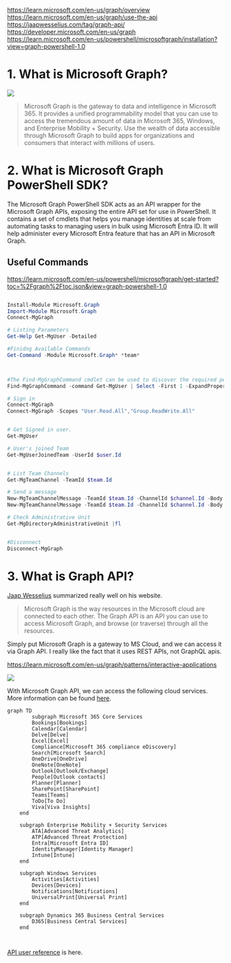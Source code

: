 https://learn.microsoft.com/en-us/graph/overview
https://learn.microsoft.com/en-us/graph/use-the-api
https://jaapwesselius.com/tag/graph-api/
https://developer.microsoft.com/en-us/graph
https://learn.microsoft.com/en-us/powershell/microsoftgraph/installation?view=graph-powershell-1.0


# 1. What is Microsoft Graph?

![](https://i.imgur.com/iewlo3F.png)
> Microsoft Graph is the gateway to data and intelligence in Microsoft 365. It provides a unified programmability model that you can use to access the tremendous amount of data in Microsoft 365, Windows, and Enterprise Mobility + Security. Use the wealth of data accessible through Microsoft Graph to build apps for organizations and consumers that interact with millions of users.


# 2. What is Microsoft Graph PowerShell SDK?


The Microsoft Graph PowerShell SDK acts as an API wrapper for the Microsoft Graph APIs, exposing the entire API set for use in PowerShell. It contains a set of cmdlets that helps you manage identities at scale from automating tasks to managing users in bulk using Microsoft Entra ID. It will help administer every Microsoft Entra feature that has an API in Microsoft Graph.

## Useful Commands
https://learn.microsoft.com/en-us/powershell/microsoftgraph/get-started?toc=%2Fgraph%2Ftoc.json&view=graph-powershell-1.0

```powershell

Install-Module Microsoft.Graph
Import-Module Microsoft.Graph
Connect-MgGraph

# Listing Parameters
Get-Help Get-MgUser -Detailed

#Finidng Available Commands
Get-Command -Module Microsoft.Graph* *team*



#The Find-MgGraphCommand cmdlet can be used to discover the required permissions for another cmdlet
Find-MgGraphCommand -command Get-MgUser | Select -First 1 -ExpandProperty Permissions

# Sign in 
Connect-MgGraph
Connect-MgGraph -Scopes "User.Read.All","Group.ReadWrite.All"


# Get Signed in user. 
Get-MgUser

# User's joined Team
Get-MgUserJoinedTeam -UserId $user.Id


# List Team Channels
Get-MgTeamChannel -TeamId $team.Id

# Send a message
New-MgTeamChannelMessage -TeamId $team.Id -ChannelId $channel.Id -Body @{ Content="Hello World" }
New-MgTeamChannelMessage -TeamId $team.Id -ChannelId $channel.Id -Body @{ Content="Hello World" } -Importance "urgent"

# Check Administrative Unit
Get-MgDirectoryAdministrativeUnit |fl


#Disconnect
Disconnect-MgGraph


```

# 3. What is Graph API?

[Jaap Wesselius](https://jaapwesselius.com/tag/graph-api/) summarized really well on his website. 
>Microsoft Graph is the way resources in the Microsoft cloud are connected to each other. The Graph API is an API you can use to access Microsoft Graph, and browse (or traverse) through all the resources.

Simply put Microsoft Graph is a gateway to MS Cloud, and we can access it via Graph API. 
I really like the fact that it uses REST APIs, not GraphQL apis. 

https://learn.microsoft.com/en-us/graph/patterns/interactive-applications

![](https://i.imgur.com/2GvpsHC.png)


With Microsoft Graph API, we can access the following cloud services. More information can be found [here](https://learn.microsoft.com/en-us/graph/overview-major-services).


```mermaid
graph TD
        subgraph Microsoft 365 Core Services
        Bookings[Bookings]
        Calendar[Calendar]
        Delve[Delve]
        Excel[Excel]
        Compliance[Microsoft 365 compliance eDiscovery]
        Search[Microsoft Search]
        OneDrive[OneDrive]
        OneNote[OneNote]
        Outlook[Outlook/Exchange]
        People[Outlook contacts]
        Planner[Planner]
        SharePoint[SharePoint]
        Teams[Teams]
        ToDo[To Do]
        Viva[Viva Insights]
    end

    subgraph Enterprise Mobility + Security Services
        ATA[Advanced Threat Analytics]
        ATP[Advanced Threat Protection]
        Entra[Microsoft Entra ID]
        IdentityManager[Identity Manager]
        Intune[Intune]
    end

    subgraph Windows Services
        Activities[Activities]
        Devices[Devices]
        Notifications[Notifications]
        UniversalPrint[Universal Print]
    end

    subgraph Dynamics 365 Business Central Services
        D365[Business Central Services]
    end

    

```

[API user reference](https://learn.microsoft.com/en-us/graph/use-the-api) is here. 

